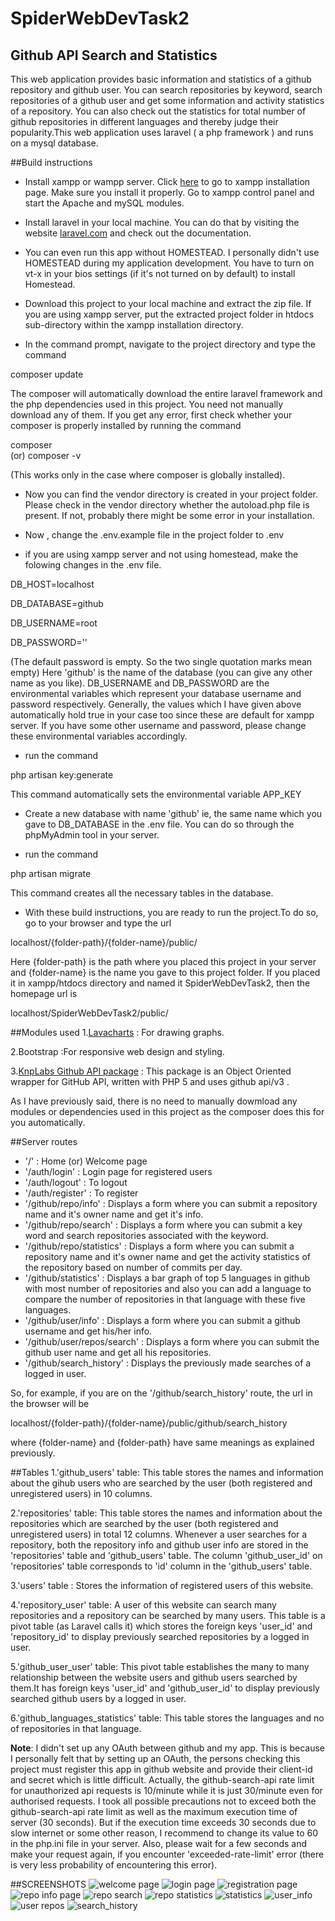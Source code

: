 # SpiderWebDevTask2

## Github API Search and Statistics
This web application provides basic information and statistics of a github repository and github user. You can search repositories by keyword, search repositories of a github user and get some information and activity statistics of a repository. You can also check out the statistics for total number of github repositories in different languages and thereby judge their popularity.This web application uses laravel ( a php framework ) and runs on a mysql database.

##Build instructions
* Install xampp or wampp server. Click [here](https://www.apachefriends.org/index.html) to go to xampp installation page. Make sure you install it properly. Go to xampp control panel and start the Apache and mySQL modules.

* Install laravel in your local machine. You can do that by visiting the website [laravel.com](http://laravel.com) and check out the documentation. 

* You can even run this app without HOMESTEAD. I personally didn't use HOMESTEAD during my application development. You have to turn on vt-x in your bios settings (if it's not turned on by default) to install Homestead.

* Download this project to your local machine and extract the zip file. If you are using xampp server, put the extracted project folder in htdocs sub-directory within the xampp installation directory.

* In the command prompt, navigate to the project directory and type the command

composer update

The composer will automatically download the entire laravel framework and the php dependencies used in this project. You need not manually download any of them. If you get any error, first check whether your composer is properly installed by running the command

composer  
(or)
composer -v

(This works only in the case where composer is globally installed).

* Now you can find the vendor directory is created in your project folder. Please check in the vendor directory whether the autoload.php file is present. If not, probably there might be some error in your installation.

* Now , change the .env.example file in the project folder to .env

* if you are  using xampp server and not using homestead, make the folowing changes in the .env file.

DB_HOST=localhost

DB_DATABASE=github

DB_USERNAME=root

DB_PASSWORD=''

(The default password is empty. So the two single quotation marks mean empty)
Here 'github' is the name of the database (you can give any other name as you like).
DB_USERNAME and DB_PASSWORD are the environmental variables which represent your database username and password respectively. Generally, the values which I have given above automatically hold true in your case too since these are  default for xampp server. If you have some other username and password, please change these environmental variables accordingly.

* run the command

php artisan key:generate

This command automatically sets the environmental variable APP_KEY

* Create a new database with name 'github' ie, the same name which you gave to DB_DATABASE in the .env file. You can do so through the phpMyAdmin tool in your server.

* run the command 

php artisan migrate 

This command creates all the necessary tables in the database.

* With these build instructions, you are ready to run the project.To do so, go to your browser and type the url

localhost/{folder-path}/{folder-name}/public/

Here {folder-path} is the path where you placed this project in your server and {folder-name} is the name you gave to this project folder. If you placed it in xampp/htdocs directory and named it SpiderWebDevTask2, then the homepage url is 

localhost/SpiderWebDevTask2/public/

##Modules used 
1.[Lavacharts](lavacharts.com) : For drawing graphs.

2.Bootstrap :For responsive web design and styling.

3.[KnpLabs Github API package](https://github.com/KnpLabs/php-github-api) : This package is an  Object Oriented wrapper for GitHub API, written with PHP 5 and uses github api/v3 .

As I have previously said, there is no need to manually dowmload any modules or dependencies used in this project as the composer does this for you automatically.
 
##Server routes
* '/'           : Home (or) Welcome page
* '/auth/login' : Login page for registered users
*  '/auth/logout' : To logout
*  '/auth/register' : To register
*  '/github/repo/info' : Displays a form where you can submit a repository name and it's owner name and get it's info.
*  '/github/repo/search' : Displays a form where you can submit a key word and search repositories associated with the keyword.
*  '/github/repo/statistics' : Displays a form where you can submit a repository name and it's owner name and get the activity statistics of the repository based on number of commits per day.
*  '/github/statistics' : Displays a bar graph of  top 5 languages in github with most number of repositories and also you can add a language to compare the number of repositories in that language with these five languages.
*  '/github/user/info' : Displays a form where you can submit a github username and get his/her info.
*  '/github/user/repos/search' : Displays a form where you can submit the github user name and get all his repositories.
*  '/github/search_history' : Displays the previously made searches of  a logged in user. 

So, for example, if you are on the '/github/search_history' route, the url in the browser will  be

localhost/{folder-path}/{folder-name}/public/github/search_history

where {folder-name} and {folder-path} have same meanings as explained previously.

##Tables
1.'github_users' table:
This table stores the names and information about the gihub users who are searched by the user (both registered and unregistered users) in 10 columns.

2.'repositories' table:
This table stores the names and  information about the repositories which are searched by the user (both registered and unregistered users) in total 12 columns. Whenever a user searches for a repository, both the repository info and github user info are stored in the 'repositories' table and 'github_users' table. The column 'github_user_id' on 'repositories' table corresponds to 'id' column in the 'github_users' table.

3.'users' table :
Stores the information of registered users of this website.

4.'repository_user' table:
A user of this website can search many repositories and a repository can be searched by many users. This table is a pivot table (as Laravel calls it)  which  stores the foreign keys 'user_id' and 'repository_id' to display previously searched repositories by a logged in user. 

5.'github_user_user' table:
This pivot table establishes the many to many relationship between the website users and github users searched by them.It has foreign keys 'user_id' and 'github_user_id' to display previously searched github users by a logged in user.

6.'github_languages_statistics' table:
This table stores the languages and no of repositories in that language.

**Note**:
I didn't set up any OAuth between github and my app. This is because I personally felt that by setting up an OAuth, the persons checking this project must register this app in github website and provide their client-id and secret which is little difficult. Actually, the github-search-api rate limit for unauthorized api requests is 10/minute while it is just 30/minute even for authorised requests. I took all possible precautions not to exceed both the github-search-api rate limit as well as the maximum execution time of server (30 seconds). But if the execution time exceeds 30 seconds due to slow internet or some other reason, I recommend to change its value to 60 in the php.ini file in your server. Also, please wait for a few seconds and make your request again, if you encounter 'exceeded-rate-limit' error (there is very less probability of encountering this error).

##SCREENSHOTS
![welcome page](/screenshots/welcome.png)
![login page](/screenshots/login.png)
![registration page](/screenshots/register.png)
![repo info page](/screenshots/repo_info.png)
![repo search](/screenshots/repo_search.png)
![repo statistics](/screenshots/repo_stats.png)
![statistics](/screenshots/stats.png)
![user_info](/screenshots/user_info.png)
![user repos](/screenshots/user_repos.png)
![search_history](/screenshots/history.png)
